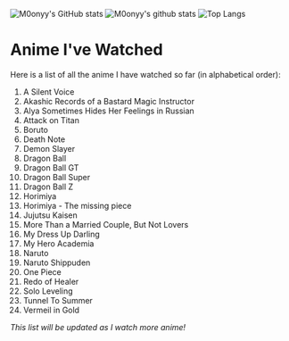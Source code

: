 


![M0onyy's GitHub stats](https://github-readme-stats.vercel.app/api?username=m0onyy&show_icons=true&theme=radical)
![M0onyy's github stats](https://github-readme-stats.vercel.app/api?username=m0onyy&show_icons=true&hide_border=true&theme=dark)
![Top Langs](https://github-readme-stats.vercel.app/api/top-langs/?username=M0onyy&layout=compact&theme=dark&hide_border=true)



# Anime I've Watched

Here is a list of all the anime I have watched so far (in alphabetical order):

1. A Silent Voice
2. Akashic Records of a Bastard Magic Instructor  
3. Alya Sometimes Hides Her Feelings in Russian  
4. Attack on Titan  
5. Boruto  
6. Death Note  
7. Demon Slayer  
8. Dragon Ball  
9. Dragon Ball GT  
10. Dragon Ball Super  
11. Dragon Ball Z
12. Horimiya
13. Horimiya - The missing piece
14. Jujutsu Kaisen  
15. More Than a Married Couple, But Not Lovers
16. My Dress Up Darling
17. My Hero Academia
18. Naruto  
19. Naruto Shippuden  
20. One Piece  
21. Redo of Healer  
22. Solo Leveling
23. Tunnel To Summer 
24. Vermeil in Gold  

*This list will be updated as I watch more anime!*
